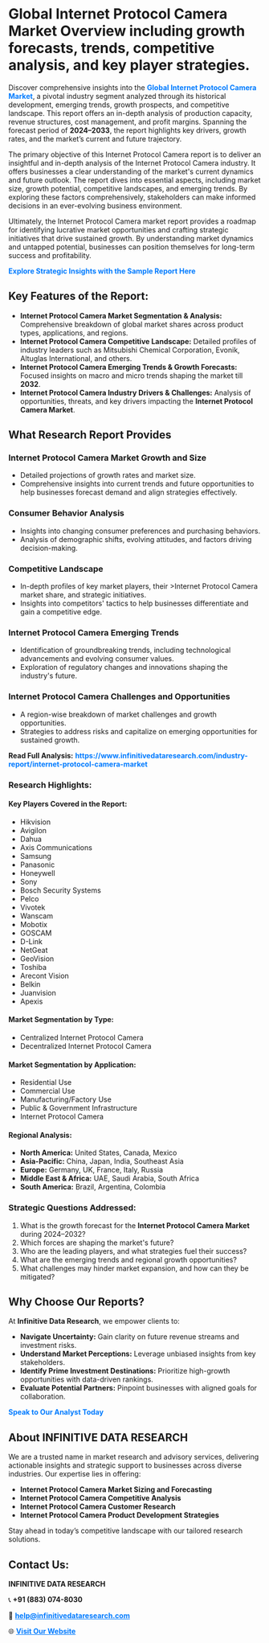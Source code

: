 <h1>Global Internet Protocol Camera Market Overview including growth forecasts, trends, competitive analysis, and key player strategies.</h1>
<p>
Discover comprehensive insights into the 
<a href="https://www.infinitivedataresearch.com/industry-report/internet-protocol-camera-market" rel="dofollow" style="color: #007BFF; text-decoration: none;"><strong>Global Internet Protocol Camera Market</strong></a>, a pivotal industry segment analyzed through its historical development, emerging trends, growth prospects, and competitive landscape. This report offers an in-depth analysis of production capacity, revenue structures, cost management, and profit margins. Spanning the forecast period of <strong>2024–2033</strong>, the report highlights key drivers, growth rates, and the market’s current and future trajectory.
</p>
<p>
The primary objective of this Internet Protocol Camera report is to deliver an insightful and in-depth analysis of the Internet Protocol Camera industry. It offers businesses a clear understanding of the market's current dynamics and future outlook. The report dives into essential aspects, including market size, growth potential, competitive landscapes, and emerging trends. By exploring these factors comprehensively, stakeholders can make informed decisions in an ever-evolving business environment.
</p>
<p>
Ultimately, the Internet Protocol Camera market report provides a roadmap for identifying lucrative market opportunities and crafting strategic initiatives that drive sustained growth. By understanding market dynamics and untapped potential, businesses can position themselves for long-term success and profitability.
</p>
<p>
<a href="https://www.infinitivedataresearch.com/request-sample/reportId=103512" style="color: #007BFF; text-decoration: none;"><strong>Explore Strategic Insights with the Sample Report Here</strong></a>
</p>

<h2>Key Features of the Report:</h2>
<ul>
<li><strong>Internet Protocol Camera Market Segmentation & Analysis:</strong> Comprehensive breakdown of global market shares across product types, applications, and regions.</li>
<li><strong>Internet Protocol Camera Competitive Landscape:</strong> Detailed profiles of industry leaders such as Mitsubishi Chemical Corporation, Evonik, Altuglas International, and others.</li>
<li><strong>Internet Protocol Camera Emerging Trends & Growth Forecasts:</strong> Focused insights on macro and micro trends shaping the market till <strong>2032</strong>.</li>
<li><strong>Internet Protocol Camera Industry Drivers & Challenges:</strong> Analysis of opportunities, threats, and key drivers impacting the <strong>Internet Protocol Camera Market</strong>.</li>
</ul>

<h2>What Research Report Provides</h2>
<h3>Internet Protocol Camera Market Growth and Size</h3>
<ul>
<li>Detailed projections of growth rates and market size.</li>
<li>Comprehensive insights into current trends and future opportunities to help businesses forecast demand and align strategies effectively.</li>
</ul>

<h3>Consumer Behavior Analysis</h3>
<ul>
<li>Insights into changing consumer preferences and purchasing behaviors.</li>
<li>Analysis of demographic shifts, evolving attitudes, and factors driving decision-making.</li>
</ul>

<h3>Competitive Landscape</h3>
<ul>
<li>In-depth profiles of key market players, their >Internet Protocol Camera market share, and strategic initiatives.</li>
<li>Insights into competitors' tactics to help businesses differentiate and gain a competitive edge.</li>
</ul>

<h3>Internet Protocol Camera Emerging Trends</h3>
<ul>
<li>Identification of groundbreaking trends, including technological advancements and evolving consumer values.</li>
<li>Exploration of regulatory changes and innovations shaping the industry's future.</li>
</ul>

<h3>Internet Protocol Camera Challenges and Opportunities</h3>
<ul>
<li>A region-wise breakdown of market challenges and growth opportunities.</li>
<li>Strategies to address risks and capitalize on emerging opportunities for sustained growth.</li>
</ul>
<p><strong>Read Full Analysis:</strong> <a href="https://www.infinitivedataresearch.com/industry-report/internet-protocol-camera-market" rel="dofollow" style="color: #007BFF; text-decoration: none;"><strong>https://www.infinitivedataresearch.com/industry-report/internet-protocol-camera-market</strong></a></p>
<h3>Research Highlights:</h3>
<h4>Key Players Covered in the Report:</h4>
<ul><li>Hikvision</li><li>Avigilon</li><li>Dahua</li><li>Axis Communications</li><li>Samsung</li><li>Panasonic</li><li>Honeywell</li><li>Sony</li><li>Bosch Security Systems</li><li>Pelco</li><li>Vivotek</li><li>Wanscam</li><li>Mobotix</li><li>GOSCAM</li><li>D-Link</li><li>NetGeat</li><li>GeoVision</li><li>Toshiba</li><li>Arecont Vision</li><li>Belkin</li><li>Juanvision</li><li>Apexis</li></ul>
<h4>Market Segmentation by Type:</h4>
<ul><li>Centralized Internet Protocol Camera</li><li>Decentralized Internet Protocol Camera</li></ul>
<h4>Market Segmentation by Application:</h4>
<ul><li>Residential Use</li><li>Commercial Use</li><li>Manufacturing/Factory Use</li><li>Public &amp; Government Infrastructure</li><li>Internet Protocol Camera</li></ul>

<h4>Regional Analysis:</h4>
<ul>
<li><strong>North America:</strong> United States, Canada, Mexico</li>
<li><strong>Asia-Pacific:</strong> China, Japan, India, Southeast Asia</li>
<li><strong>Europe:</strong> Germany, UK, France, Italy, Russia</li>
<li><strong>Middle East & Africa:</strong> UAE, Saudi Arabia, South Africa</li>
<li><strong>South America:</strong> Brazil, Argentina, Colombia</li>
</ul>

<h3>Strategic Questions Addressed:</h3>
<ol>
<li>What is the growth forecast for the <strong>Internet Protocol Camera Market</strong> during 2024–2032?</li>
<li>Which forces are shaping the market's future?</li>
<li>Who are the leading players, and what strategies fuel their success?</li>
<li>What are the emerging trends and regional growth opportunities?</li>
<li>What challenges may hinder market expansion, and how can they be mitigated?</li>
</ol>

<h2>Why Choose Our Reports?</h2>
<p>At <strong>Infinitive Data Research</strong>, we empower clients to:</p>
<ul>
<li><strong>Navigate Uncertainty:</strong> Gain clarity on future revenue streams and investment risks.</li>
<li><strong>Understand Market Perceptions:</strong> Leverage unbiased insights from key stakeholders.</li>
<li><strong>Identify Prime Investment Destinations:</strong> Prioritize high-growth opportunities with data-driven rankings.</li>
<li><strong>Evaluate Potential Partners:</strong> Pinpoint businesses with aligned goals for collaboration.</li>
</ul>
<p><a href="https://www.infinitivedataresearch.com/industry-report/internet-protocol-camera-market" rel="dofollow" style="color: #007BFF; text-decoration: none;"><strong>Speak to Our Analyst Today</strong></a></p>

<h2>About INFINITIVE DATA RESEARCH</h2>
<p>We are a trusted name in market research and advisory services, delivering actionable insights and strategic support to businesses across diverse industries. Our expertise lies in offering:</p>
<ul>
<li><strong>Internet Protocol Camera Market Sizing and Forecasting</strong></li>
<li><strong>Internet Protocol Camera Competitive Analysis</strong></li>
<li><strong>Internet Protocol Camera Customer Research</strong></li>
<li><strong>Internet Protocol Camera Product Development Strategies</strong></li>
</ul>
<p>Stay ahead in today’s competitive landscape with our tailored research solutions.</p>

<h2>Contact Us:</h2>
<p><strong>INFINITIVE DATA RESEARCH</strong></p>
<p>📞 <strong>+91 (883) 074-8030</strong></p>
<p>📧 <strong><a href="mailto:help@infinitivedataresearch.com" style="color: #007BFF;">help@infinitivedataresearch.com</a></strong></p>
<p>🌐 <strong><a href="https://www.infinitivedataresearch.com" rel="dofollow" style="color: #007BFF;">Visit Our Website</a></strong></p>